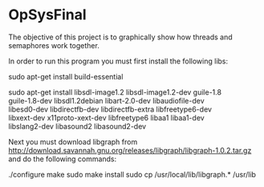 # OpSysFinal

The objective of this project is to graphically show how threads and semaphores work together.

In order to run this program you must first install the following libs:

sudo apt-get install build-essential

sudo apt-get install libsdl-image1.2 libsdl-image1.2-dev guile-1.8 \
guile-1.8-dev libsdl1.2debian libart-2.0-dev libaudiofile-dev \
libesd0-dev libdirectfb-dev libdirectfb-extra libfreetype6-dev \
libxext-dev x11proto-xext-dev libfreetype6 libaa1 libaa1-dev \
libslang2-dev libasound2 libasound2-dev

Next you must download libgraph from http://download.savannah.gnu.org/releases/libgraph/libgraph-1.0.2.tar.gz and do the following commands:

./configure
make
sudo make install
sudo cp /usr/local/lib/libgraph.* /usr/lib
